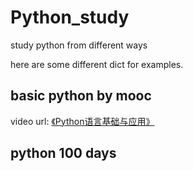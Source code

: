 # Python_study
study python from different ways

here are some different dict for examples.

## basic python by mooc
video url: [《Python语言基础与应用》](https://www.icourse163.org/course/PKU-1003479006#/info)

## python 100 days